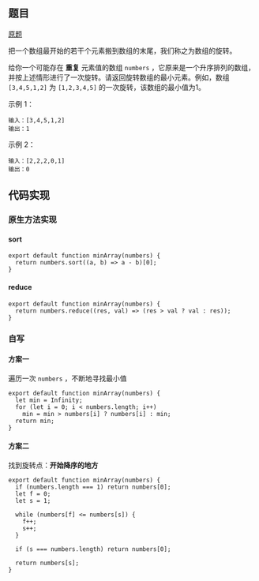 ## 题目

[原题](https://leetcode-cn.com/problems/xuan-zhuan-shu-zu-de-zui-xiao-shu-zi-lcof)

把一个数组最开始的若干个元素搬到数组的末尾，我们称之为数组的旋转。

给你一个可能存在 **重复** 元素值的数组 `numbers` ，它原来是一个升序排列的数组，并按上述情形进行了一次旋转。请返回旋转数组的最小元素。例如，数组 `[3,4,5,1,2]` 为 `[1,2,3,4,5]` 的一次旋转，该数组的最小值为1。  

示例 1：

```
输入：[3,4,5,1,2]
输出：1
```

示例 2：

```
输入：[2,2,2,0,1]
输出：0
```

## 代码实现

### 原生方法实现

#### sort

```
export default function minArray(numbers) {
  return numbers.sort((a, b) => a - b)[0];
}
```

#### reduce

```
export default function minArray(numbers) {
  return numbers.reduce((res, val) => (res > val ? val : res));
}
```

### 自写

#### 方案一

遍历一次 `numbers` ，不断地寻找最小值

```
export default function minArray(numbers) {
  let min = Infinity;
  for (let i = 0; i < numbers.length; i++)
    min = min > numbers[i] ? numbers[i] : min;
  return min;
}
```

#### 方案二

找到旋转点：**开始降序的地方**

```
export default function minArray(numbers) {
  if (numbers.length === 1) return numbers[0];
  let f = 0;
  let s = 1;

  while (numbers[f] <= numbers[s]) {
    f++;
    s++;
  }

  if (s === numbers.length) return numbers[0];

  return numbers[s];
}
```

